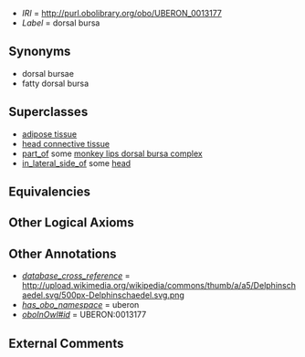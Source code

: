 * *IRI* = http://purl.obolibrary.org/obo/UBERON_0013177
 * *Label* = dorsal bursa

## Synonyms

 * dorsal bursae
 * fatty dorsal bursa

## Superclasses

 * [adipose tissue](../../UBERON/13/UBERON_0001013.md)
 * [head connective tissue](../../UBERON/66/UBERON_0003566.md)
 * [part_of](../../BFO/50/BFO_0000050.md) some [monkey lips dorsal bursa complex](../../UBERON/88/UBERON_0013188.md)
 * [in_lateral_side_of](../../BSPO/26/BSPO_0000126.md) some [head](../../UBERON/33/UBERON_0000033.md)

## Equivalencies


## Other Logical Axioms


## Other Annotations

 * *[database_cross_reference](../../ef/oboInOwl#hasDbXref.md)* = http://upload.wikimedia.org/wikipedia/commons/thumb/a/a5/Delphinschaedel.svg/500px-Delphinschaedel.svg.png
 * *[has_obo_namespace](../../ce/oboInOwl#hasOBONamespace.md)* = uberon
 * *[oboInOwl#id](../../id/oboInOwl#id.md)* = UBERON:0013177

## External Comments

